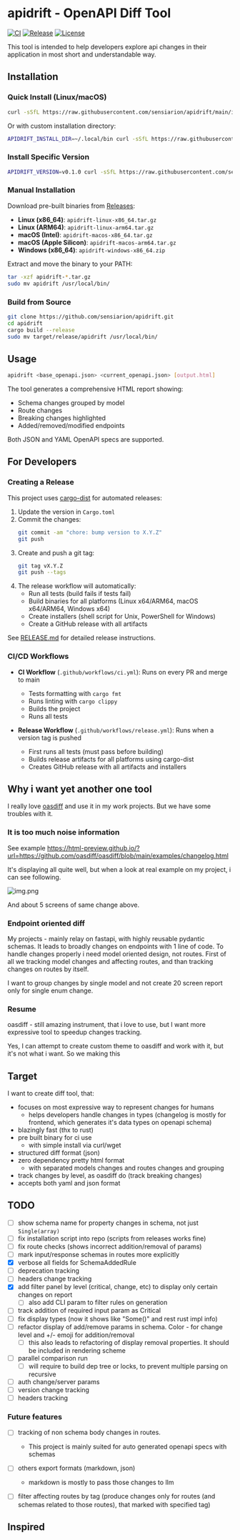 # apidrift - OpenAPI Diff Tool

[![CI](https://github.com/sensiarion/apidrift/workflows/CI/badge.svg)](https://github.com/sensiarion/apidrift/actions)
[![Release](https://github.com/sensiarion/apidrift/workflows/Release/badge.svg)](https://github.com/sensiarion/apidrift/releases)
[![License](https://img.shields.io/badge/license-Apache--2.0-blue.svg)](LICENSE)

This tool is intended to help developers explore api changes in their application in most short and understandable way.

## Installation

### Quick Install (Linux/macOS)

```bash
curl -sSfL https://raw.githubusercontent.com/sensiarion/apidrift/main/install.sh | bash
```

Or with custom installation directory:

```bash
APIDRIFT_INSTALL_DIR=~/.local/bin curl -sSfL https://raw.githubusercontent.com/sensiarion/apidrift/main/install.sh | bash
```

### Install Specific Version

```bash
APIDRIFT_VERSION=v0.1.0 curl -sSfL https://raw.githubusercontent.com/sensiarion/apidrift/main/install.sh | bash
```

### Manual Installation

Download pre-built binaries from [Releases](https://github.com/sensiarion/apidrift/releases):

- **Linux (x86_64)**: `apidrift-linux-x86_64.tar.gz`
- **Linux (ARM64)**: `apidrift-linux-arm64.tar.gz`
- **macOS (Intel)**: `apidrift-macos-x86_64.tar.gz`
- **macOS (Apple Silicon)**: `apidrift-macos-arm64.tar.gz`
- **Windows (x86_64)**: `apidrift-windows-x86_64.zip`

Extract and move the binary to your PATH:

```bash
tar -xzf apidrift-*.tar.gz
sudo mv apidrift /usr/local/bin/
```

### Build from Source

```bash
git clone https://github.com/sensiarion/apidrift.git
cd apidrift
cargo build --release
sudo mv target/release/apidrift /usr/local/bin/
```

## Usage

```bash
apidrift <base_openapi.json> <current_openapi.json> [output.html]
```

The tool generates a comprehensive HTML report showing:
- Schema changes grouped by model
- Route changes
- Breaking changes highlighted
- Added/removed/modified endpoints

Both JSON and YAML OpenAPI specs are supported.

## For Developers

### Creating a Release

This project uses [cargo-dist](https://github.com/axodotdev/cargo-dist) for automated releases:

1. Update the version in `Cargo.toml`
2. Commit the changes:
   ```bash
   git commit -am "chore: bump version to X.Y.Z"
   git push
   ```
3. Create and push a git tag:
   ```bash
   git tag vX.Y.Z
   git push --tags
   ```
4. The release workflow will automatically:
   - Run all tests (build fails if tests fail)
   - Build binaries for all platforms (Linux x64/ARM64, macOS x64/ARM64, Windows x64)
   - Create installers (shell script for Unix, PowerShell for Windows)
   - Create a GitHub release with all artifacts

See [RELEASE.md](RELEASE.md) for detailed release instructions.

### CI/CD Workflows

- **CI Workflow** (`.github/workflows/ci.yml`): Runs on every PR and merge to main
  - Tests formatting with `cargo fmt`
  - Runs linting with `cargo clippy`
  - Builds the project
  - Runs all tests

- **Release Workflow** (`.github/workflows/release.yml`): Runs when a version tag is pushed
  - First runs all tests (must pass before building)
  - Builds release artifacts for all platforms using cargo-dist
  - Creates GitHub release with all artifacts and installers

## Why i want yet another one tool

I really love [oasdiff](https://github.com/oasdiff/oasdiff) and use it in my work projects. But we have some troubles
with it.

### It is too much noise information

See example https://html-preview.github.io/?url=https://github.com/oasdiff/oasdiff/blob/main/examples/changelog.html

It's displaying all quite well, but when a look at real example on my project, i can see following.

![img.png](docs/img.png)

And about 5 screens of same change above.

### Endpoint oriented diff

My projects - mainly relay on fastapi, with highly reusable pydantic schemas. It leads to broadly changes on endpoints
with 1 line of code. To handle changes properly i need model oriented design, not routes. First of all we tracking model
changes and affecting routes, and than tracking changes on routes by itself.

I want to group changes by single model and not create 20 screen report only for single enum change.

### Resume

oasdiff - still amazing instrument, that i love to use, but I want more expressive tool to speedup changes tracking.

Yes, I can attempt to create custom theme to oasdiff and work with it, but it's not what i want. So we making this

## Target

I want to create diff tool, that:

- focuses on most expressive way to represent changes for humans
    - helps developers handle changes in types (changelog is mostly for frontend, which generates it's data types on
      openapi schema)
- blazingly fast (thx to rust)
- pre built binary for ci use
    - with simple install via curl/wget
- structured diff format (json)
- zero dependency pretty html format
    - with separated models changes and routes changes and grouping
- track changes by level, as oasdiff do (track breaking changes)
- accepts both yaml and json format


## TODO
- [ ] show schema name for property changes in schema, not just `Single(array)`
- [ ] fix installation script into repo (scripts from releases works fine)
- [ ] fix route checks (shows incorrect addition/removal of params)
- [ ] mark input/response schemas in routes more explicitly
- [x] verbose all fields for SchemaAddedRule
- [ ] deprecation tracking
- [ ] headers change tracking
- [x] add filter panel by level (critical, change, etc) to display only certain changes on report
  - [ ] also add CLI param to filter rules on generation
- [ ] track addition of required input param as Critical
- [ ] fix display types (now it shows like "Some()" and rest rust impl info)
- [ ] refactor display of add/remove params in schema. Color - for change level and +/- emoji for addition/removal
  - [ ] this also leads to refactoring of display removal properties. It should be included in rendering scheme

- [ ] parallel comparison run
  - [ ] will require to build dep tree or locks, to prevent multiple parsing on recursive

- [ ] auth change/server params
- [ ] version change tracking
- [ ] headers tracking

### Future features

- [ ] tracking of non schema body changes in routes.
  - This project is mainly suited for auto generated openapi specs with schemas

- [ ] others export formats (markdown, json)
  - markdown is mostly to pass those changes to llm

- [ ] filter affecting routes by tag (produce changes only for routes (and schemas related to those routes), that marked with specified tag)

## Inspired